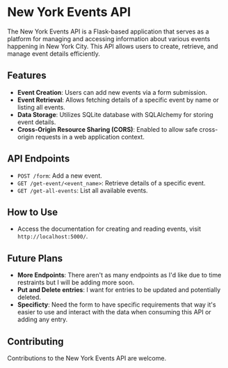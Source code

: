 # New York Events API

The New York Events API is a Flask-based application that serves as a platform for managing and accessing information about various events happening in New York City. This API allows users to create, retrieve, and manage event details efficiently.

## Features
- **Event Creation**: Users can add new events via a form submission.
- **Event Retrieval**: Allows fetching details of a specific event by name or listing all events.
- **Data Storage**: Utilizes SQLite database with SQLAlchemy for storing event details.
- **Cross-Origin Resource Sharing (CORS)**: Enabled to allow safe cross-origin requests in a web application context.

## API Endpoints
- `POST /form`: Add a new event.
- `GET /get-event/<event_name>`: Retrieve details of a specific event.
- `GET /get-all-events`: List all available events.

## How to Use
- Access the documentation for creating and reading events, visit `http://localhost:5000/`.

## Future Plans
- **More Endpoints**: There aren't as many endpoints as I'd like due to time restraints but I will be adding more soon.
- **Put and Delete entries**: I want for entries to be updated and potentially deleted.
- **Specificty**: Need the form to have specific requirements that way it's easier to use and interact with the data when consuming this API or adding any entry.

## Contributing
Contributions to the New York Events API are welcome.
